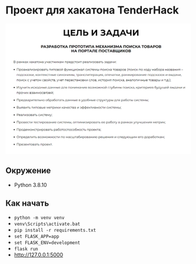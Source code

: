 # Проект для хакатона TenderHack

![Задание хакатона](https://github.com/mikkon2409/tenderhack-2022/raw/main/common/images/tasks_and_goals.png)

## Окружение

* Python 3.8.10

## Как начать

* `python -m venv venv`
* `venv\Scripts\activate.bat`
* `pip install -r requirements.txt`
* `set FLASK_APP=app`
* `set FLASK_ENV=development`
* `flask run`
* http://127.0.0.1:5000